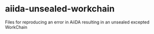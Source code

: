# aiida-unsealed-workchain
Files for reproducing an error in AiiDA resulting in an unsealed excepted WorkChain
